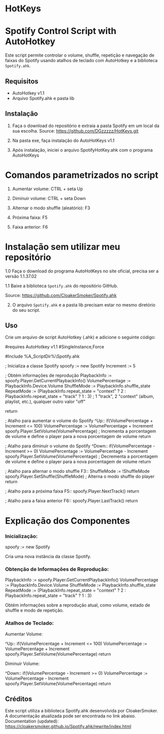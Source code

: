 # HotKeys
# Spotify Control Script with AutoHotkey

Este script permite controlar o volume, shuffle, repetição e navegação de faixas do Spotify usando atalhos de teclado com AutoHotkey e a biblioteca `Spotify.ahk`.

## Requisitos

- AutoHotkey v1.1
- Arquivo Spotify.ahk e pasta lib

## Instalação
1. Faça o download do repositório e extraia a pasta Spotify em um local da sua escolha.
Source: https://github.com/DGzzzzz/HotKeys.git

2. Na pasta exe, faça instalação do AutoHotKeys v1.1

3. Após instalação, iniciei o arquivo SpotifyHotKey.ahk com o programa AutoHotKeys

# Comandos parametrizados no script
1. Aumentar volume: 
CTRL + seta Up

2. Diminuir volume: 
CTRL + seta Down 

3. Alternar o modo shuffle (aleatório): 
F3

4. Próxima faixa: 
F5

5. Faixa anterior: 
F6

# Instalação sem utilizar meu repositório
1.0  Faça o download do programa AutoHotKeys no site oficial, precisa ser a versão 1.1.37.02

1.1  Baixe a biblioteca `Spotify.ahk` do repositório GitHub.

Source: https://github.com/CloakerSmoker/Spotify.ahk

2. O arquivo `Spotify.ahk` e a pasta lib precisam estar no mesmo diretório do seu script.

## Uso

Crie um arquivo de script AutoHotkey (.ahk) e adicione o seguinte código:

#requires AutoHotkey v1.1
#SingleInstance,Force

#Include %A_ScriptDir%\Spotify.ahk

; Inicializa a classe Spotify
spoofy := new Spotify
Increment := 5

; Obtém informações de reprodução
PlaybackInfo := spoofy.Player.GetCurrentPlaybackInfo()
VolumePercentage := PlaybackInfo.Device.Volume
ShuffleMode := PlaybackInfo.shuffle_state
RepeatMode := (PlaybackInfo.repeat_state = "context" ? 2 : PlaybackInfo.repeat_state = "track" ? 1 : 3) ; 1 "track", 2 "context" (album, playlist, etc.), qualquer outro valor "off"

return

; Atalho para aumentar o volume do Spotify
^Up::
if(VolumePercentage + Increment <= 100)
  VolumePercentage := VolumePercentage + Increment
spoofy.Player.SetVolume(VolumePercentage) ; Incrementa a porcentagem de volume e define o player para a nova porcentagem de volume
return

; Atalho para diminuir o volume do Spotify
^Down::
if(VolumePercentage - Increment >= 0)
  VolumePercentage := VolumePercentage - Increment
spoofy.Player.SetVolume(VolumePercentage) ; Decrementa a porcentagem de volume e define o player para a nova porcentagem de volume
return

; Atalho para alternar o modo shuffle
F3::
ShuffleMode := !ShuffleMode
spoofy.Player.SetShuffle(ShuffleMode) ; Alterna o modo shuffle do player
return

; Atalho para a próxima faixa
F5::
spoofy.Player.NextTrack()
return

; Atalho para a faixa anterior
F6::
spoofy.Player.LastTrack()
return


# Explicação dos Componentes
### Inicialização:

spoofy := new Spotify

Cria uma nova instância da classe Spotify.

### Obtenção de Informações de Reprodução:

PlaybackInfo := spoofy.Player.GetCurrentPlaybackInfo()
VolumePercentage := PlaybackInfo.Device.Volume
ShuffleMode := PlaybackInfo.shuffle_state
RepeatMode := (PlaybackInfo.repeat_state = "context" ? 2 : PlaybackInfo.repeat_state = "track" ? 1 : 3)

Obtém informações sobre a reprodução atual, como volume, estado de shuffle e modo de repetição.

### Atalhos de Teclado:
Aumentar Volume:

^Up::
if(VolumePercentage + Increment <= 100)
  VolumePercentage := VolumePercentage + Increment
spoofy.Player.SetVolume(VolumePercentage)
return

Diminuir Volume:

^Down::
if(VolumePercentage - Increment >= 0)
  VolumePercentage := VolumePercentage - Increment
spoofy.Player.SetVolume(VolumePercentage)
return

## Créditos
Este script utiliza a biblioteca Spotify.ahk desenvolvida por CloakerSmoker. A documentação atualizada pode ser encontrada no link abaixo.
Documentation (updated): https://cloakersmoker.github.io/Spotify.ahk/rewrite/index.html
